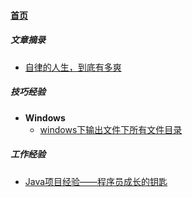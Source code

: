 
#### [首页](?file=home-首页)

##### 文章摘录
- [自律的人生，到底有多爽](?file=001-文章摘录/001-自律的人生，到底有多爽 "自律的人生，到底有多爽")

##### 技巧经验
- **Windows**
    - [windows下输出文件下所有文件目录](?file=002-技巧经验/021-Windows/001-windows下输出文件下所有文件目录 "windows下输出文件下所有文件目录")

##### 工作经验
- [Java项目经验——程序员成长的钥匙](?file=003-工作经验/001-Java项目经验——程序员成长的钥匙 "Java项目经验——程序员成长的钥匙")
